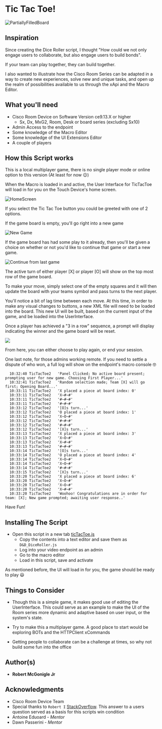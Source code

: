 # Tic Tac Toe!

![PartiallyFilledBoard](https://github.com/Bobby-McGonigle/Cisco-RoomDevice-Macro-Projects-Examples/blob/master/Games/TicTacToe/images/05_BoardFilling.png)

## Inspiration

Since creating the Dice Roller script, I thought "How could we not only engage users to collaborate, but also engage users to build bonds".

If your team can play together, they can build together.

I also wanted to illustrate how the Cisco Room Series can be adapted in a way to create new experiences, solve new and unique tasks, and open up the realm of possibilities available to us through the xApi and the Macro Editor.

## What you'll need

* Cisco Room Device on Software Version ce9.13.X or higher
  * Sx, Dx, MxG2, Room, Desk or board series (excluding Sx10)
* Admin Access to the endpoint
* Some knowledge of the Macro Editor
* Some knowledge of the UI Extensions Editor
* A couple of players

## How this Script works

This is a local multiplayer game, there is no single player mode or online option to this version (At least for now :wink:)

When the Macro is loaded in and active, the User Interface for TicTacToe will load in for you on the Touch Device's home screen.

![HomeScreen](https://github.com/Bobby-McGonigle/Cisco-RoomDevice-Macro-Projects-Examples/blob/master/Games/TicTacToe/images/01_Home.png)

If you select the Tic Tac Toe button you could be greeted with one of 2 options.

If the game board is empty, you'll go right into a new game

![New Game](https://github.com/Bobby-McGonigle/Cisco-RoomDevice-Macro-Projects-Examples/blob/master/Games/TicTacToe/images/02_NewGame.png)

If the game board has had some play to it already, then you'll be given a choice on whether or not you'd like to continue that game or start a new game.

![Continue from last game](https://github.com/Bobby-McGonigle/Cisco-RoomDevice-Macro-Projects-Examples/blob/master/Games/TicTacToe/images/08_ContinueFromLast.png)

The active turn of either player [X] or player [O] will show on the top most row of the game board.

To make your move, simply select one of the empty squares and it will then update the board with your teams symbol and pass turns to the next player.

You'll notice a bit of lag time between each move. At this time, in order to make any visual changes to buttons, a new XML file will need to be loaded into the board. This new UI will be built, based on the current input of the game, and be loaded into the UserInterface. 

Once a player has achieved a "3 in a row" sequence, a prompt will display indicating the winner and the game board will be reset.

![](https://github.com/Bobby-McGonigle/Cisco-RoomDevice-Macro-Projects-Examples/blob/master/Games/TicTacToe/images/06_XWon.png)

From here, you can either choose to play again, or end your session.

One last note, for those admins working remote. If you need to settle a dispute of who won, a full log will show on the endpoint's macro console :nerd_face:

```
  10:32:40 TicTacToe2	'Panel Clicked; No active board present; prompting user for new game. Choosing First Player...'
  10:32:41 TicTacToe2	'Random selection made; Team [X] will go first; Opening Board...'
  10:33:11 TicTacToe2	'X placed a piece at board index: 0'
  10:33:11 TicTacToe2	'X~#~#'
  10:33:11 TicTacToe2	'#~#~#'
  10:33:11 TicTacToe2	'#~#~#'
  10:33:12 TicTacToe2	'[O]s turn...'
  10:33:12 TicTacToe2	'O placed a piece at board index: 1'
  10:33:12 TicTacToe2	'X~O~#'
  10:33:12 TicTacToe2	'#~#~#'
  10:33:12 TicTacToe2	'#~#~#'
  10:33:12 TicTacToe2	'[X]s turn...'
  10:33:13 TicTacToe2	'X placed a piece at board index: 3'
  10:33:13 TicTacToe2	'X~O~#'
  10:33:13 TicTacToe2	'X~#~#'
  10:33:13 TicTacToe2	'#~#~#'
  10:33:14 TicTacToe2	'[O]s turn...'
  10:33:14 TicTacToe2	'O placed a piece at board index: 4'
  10:33:14 TicTacToe2	'X~O~#'
  10:33:14 TicTacToe2	'X~O~#'
  10:33:14 TicTacToe2	'#~#~#'
  10:33:15 TicTacToe2	'[X]s turn...'
  10:33:20 TicTacToe2	'X placed a piece at board index: 6'
  10:33:20 TicTacToe2	'X~O~#'
  10:33:20 TicTacToe2	'X~O~#'
  10:33:20 TicTacToe2	'X~#~#'
  10:33:20 TicTacToe2	'Woohoo! Congratulations are in order for team: [X]; New game prompted; awaiting user response..'
```

Have Fun!

## Installing The Script
* Open this script in a new tab [ticTacToe.js](https://github.com/Bobby-McGonigle/Cisco-RoomDevice-Macro-Projects-Examples/blob/master/Games/TicTacToe/ticTacToe.js)
  * Copy the contents into a text editor and save them as ```D&D_DiceRoller.js```
  * Log into your video endpoint as an admin
  * Go to the macro editor
  * Load in this script, save and activate

As mentioned before, the UI will load in for you, the game should be ready to play :smiley:

## Things to Consider

* Though this is a simple game, it makes good use of editing the UserInterface. This could serve as an example to make the UI of the Room series more dynamic and adaptive based on user input, or the system's state.

* Try to make this a multiplayer game. A good place to start would be exploring BOTs and the HTTPClient xCommands

* Getting people to collaborate can be a challenge at times, so why not build some fun into the office

## Author(s)

* **Robert McGonigle Jr**

## Acknowledgments

* Cisco Room Device Team
* Special thanks to ```Robert I``` [StackOverflow](https://stackoverflow.com/questions/45703381/javascript-tic-tac-toe-how-to-loop-through-win-condition). This answer to a users question served as a basis for this scripts win condition
* Antoine Eduoard - *Mentor*
* Dawn Passerini - *Mentor*
